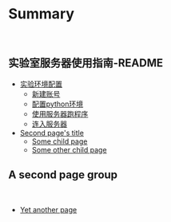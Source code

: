 # Summary
​
## 实验室服务器使用指南-README
<!-- ​~~食~~ -->

* [实验环境配置](doc/page1/README.md)
    * [新建账号](doc/page1/page1-1.md)
    * [配置python环境](doc/part1/page1-2.md)
    * [使用服务器跑程序](part1/page1-3.md)
    * [连入服务器](part1/page1-4.md)
* [Second page's title](page2/README.md)
    * [Some child page](page2/page2-1.md)
    * [Some other child page](part2/page2-2.md)

## A second page group
​
* [Yet another page](another-page.md)
